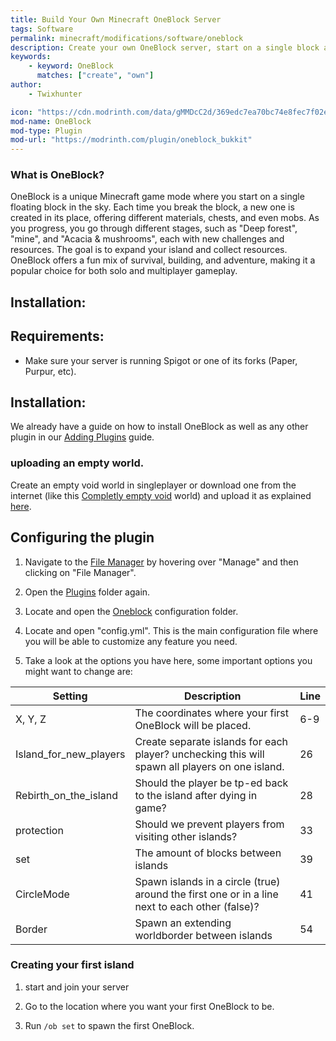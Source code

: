 ```yaml
---
title: Build Your Own Minecraft OneBlock Server
tags: Software
permalink: minecraft/modifications/software/oneblock
description: Create your own OneBlock server, start on a single block and expand your island as you survive with your friends!
keywords:
    - keyword: OneBlock
      matches: ["create", "own"]
author:
    - Twixhunter

icon: "https://cdn.modrinth.com/data/gMMDcC2d/369edc7ea70bc74e8fec7f02e86d57fbce126f6b.jpeg"
mod-name: OneBlock
mod-type: Plugin
mod-url: "https://modrinth.com/plugin/oneblock_bukkit"
---
```


### What is OneBlock?

OneBlock is a unique Minecraft game mode where you start on a single floating block in the sky. Each time you break the block, a new one is created in its place, offering different materials, chests, and even mobs. As you progress, you go through different stages, such as "Deep forest", "mine", and "Acacia & mushrooms", each with new challenges and resources. The goal is to expand your island and collect resources. OneBlock offers a fun mix of survival, building, and adventure, making it a popular choice for both solo and multiplayer gameplay.


## Installation:

## Requirements:

- Make sure your server is running Spigot or one of its forks (Paper, Purpur, etc).

## Installation:

We already have a guide on how to install OneBlock as well as any other plugin in our [Adding Plugins](/minecraft/modifications/general/adding-plugins) guide.

### uploading an empty world.

Create an empty void world in singleplayer or download one from the internet (like this [Completly empty void](https://www.curseforge.com/minecraft/worlds/completly-empty-void) world) and upload it as explained [here](https://kb.falixnodes.net/minecraft/java/general/world-management).

## Configuring the plugin

1. Navigate to the [File Manager](https://client.falixnodes.net/server/filemanager) by hovering over "Manage" and then clicking on "File Manager".

2. Open the [Plugins](https://client.falixnodes.net/server/filemanager?dir=/plugins/) folder again.

3. Locate and open the [Oneblock](https://client.falixnodes.net/server/filemanager?dir=/plugins/oneblock/) configuration folder.

4. Locate and open "config.yml". This is the main configuration file where you will be able to customize any feature you need.

5. Take a look at the options you have here, some important options you might want to change are:

| Setting                	| Description                                                                                       | Line 	|
|------------------------	|--------------------------------------------------------------------------------------------------	|------	|
| X, Y, Z                	| The coordinates where your first OneBlock will be placed.                                         | 6-9  	|
| Island_for_new_players 	| Create separate islands for each player? unchecking this will spawn all players on one island.    | 26   	|
| Rebirth_on_the_island  	| Should the player be tp-ed back to the island after dying in game?                                | 28   	|
| protection             	| Should we prevent players from visiting other islands?                                            | 33   	|
| set                    	| The amount of blocks between islands                                                              | 39   	|
| СircleMode             	| Spawn islands in a circle (true) around the first one or in a line next to each other (false)?    | 41   	|
| Border                 	| Spawn an extending worldborder between islands                                                    | 54   	|


### Creating your first island

1. start and join your server

2. Go to the location where you want your first OneBlock to be.

3. Run `/ob set` to spawn the first OneBlock.